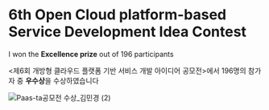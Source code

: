 # 6th Open Cloud platform-based Service Development Idea Contest

I won the **Excellence prize** out of 196 participants

<제6회 개방형 클라우드 플랫폼 기반 서비스 개발 아이디어 공모전>에서 
196명의 참가자 중 **우수상**을 수상하였습니다

![Paas-ta공모전 수상_김민경 (2)](https://github.com/estrellaSia/Paas-ta_AWARD/assets/127510529/e1f35c0a-e536-4315-84c4-b3b98bf27ad4)
